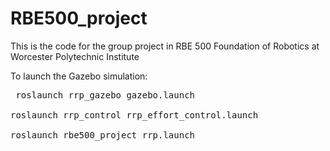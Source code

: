 # RBE500_project
This is the code for the group project in RBE 500 Foundation of  Robotics at Worcester Polytechnic Institute

To launch the Gazebo simulation:

<pre> roslaunch rrp_gazebo gazebo.launch

roslaunch rrp_control rrp_effort_control.launch

roslaunch rbe500_project rrp.launch
